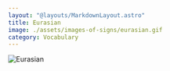 ```yaml
---
layout: "@layouts/MarkdownLayout.astro"
title: Eurasian
image: ./assets/images-of-signs/eurasian.gif
category: Vocabulary
---
```


![Eurasian](@signs/eurasian.gif)
